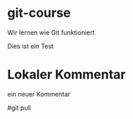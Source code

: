 # git-course
Wir lernen wie Git funktioniert

Dies ist ein Test

# Lokaler Kommentar
ein neuer Kommentar

#git pull
